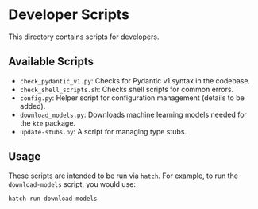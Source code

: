# Developer Scripts

This directory contains scripts for developers.

## Available Scripts

- `check_pydantic_v1.py`: Checks for Pydantic v1 syntax in the codebase.
- `check_shell_scripts.sh`: Checks shell scripts for common errors.
- `config.py`: Helper script for configuration management (details to be added).
- `download_models.py`: Downloads machine learning models needed for the `kte` package.
- `update-stubs.py`: A script for managing type stubs.

## Usage

These scripts are intended to be run via `hatch`. For example, to run the `download-models` script, you would use:

```bash
hatch run download-models
```
